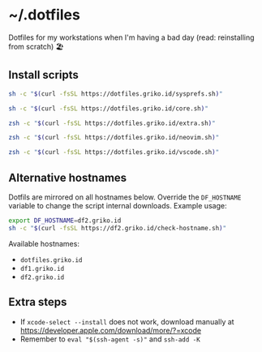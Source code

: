 # ~/.dotfiles

Dotfiles for my workstations when I'm having a bad day (read: reinstalling from scratch) 🏖️

## Install scripts

```sh
sh -c "$(curl -fsSL https://dotfiles.griko.id/sysprefs.sh)"
```

```sh
sh -c "$(curl -fsSL https://dotfiles.griko.id/core.sh)"
```

```sh
zsh -c "$(curl -fsSL https://dotfiles.griko.id/extra.sh)"
```

```sh
zsh -c "$(curl -fsSL https://dotfiles.griko.id/neovim.sh)"
```

```sh
zsh -c "$(curl -fsSL https://dotfiles.griko.id/vscode.sh)"
```

## Alternative hostnames

Dotfils are mirrored on all hostnames below. Override the `DF_HOSTNAME` variable to change the script internal downloads. Example usage:

```sh
export DF_HOSTNAME=df2.griko.id
sh -c "$(curl -fsSL https://df2.griko.id/check-hostname.sh)"
```

Available hostnames:

- `dotfiles.griko.id`
- `df1.griko.id`
- `df2.griko.id`

## Extra steps

- If `xcode-select --install` does not work, download manually at <https://developer.apple.com/download/more/?=xcode>
- Remember to `eval "$(ssh-agent -s)"` and `ssh-add -K`
